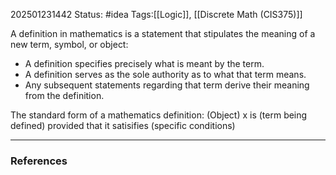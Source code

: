 202501231442
Status: #idea
Tags:[[Logic]], [[Discrete Math (CIS375)]]

A definition in mathematics is a statement that stipulates the meaning of
a new term, symbol, or object:
- A definition specifies precisely what is meant by the term.
- A definition serves as the sole authority as to what that term means.
- Any subsequent statements regarding that term derive their meaning from the definition.

The standard form of a mathematics definition:
(Object) x is (term being defined) provided that it satisifies (specific conditions)

---
### References